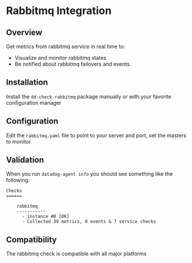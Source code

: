 # Rabbitmq Integration

## Overview

Get metrics from rabbitmq service in real time to:

* Visualize and monitor rabbitmq states
* Be notified about rabbitmq failovers and events.

## Installation

Install the `dd-check-rabbitmq` package manually or with your favorite configuration manager

## Configuration

Edit the `rabbitmq.yaml` file to point to your server and port, set the masters to monitor

## Validation

When you run `datadog-agent info` you should see something like the following:

    Checks
    ======

        rabbitmq
        -----------
          - instance #0 [OK]
          - Collected 39 metrics, 0 events & 7 service checks

## Compatibility

The rabbitmq check is compatible with all major platforms
